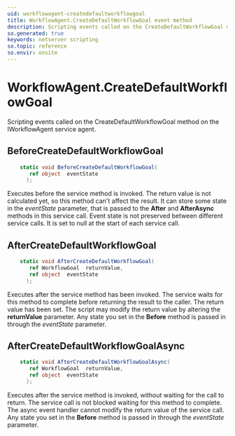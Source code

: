 ```yaml
---
uid: workflowagent-createdefaultworkflowgoal
title: WorkflowAgent.CreateDefaultWorkflowGoal event method
description: Scripting events called on the CreateDefaultWorkflowGoal method on the WorkflowAgent service agent.
so.generated: true
keywords: netserver scripting
so.topic: reference
so.envir: onsite
---
```

# WorkflowAgent.CreateDefaultWorkflowGoal

Scripting events called on the <see cref='M:IWorkflowAgent.CreateDefaultWorkflowGoal'>CreateDefaultWorkflowGoal</see> method on the <see cref='IWorkflowAgent'>IWorkflowAgent</see>  service agent.

## BeforeCreateDefaultWorkflowGoal
```cs
    static void BeforeCreateDefaultWorkflowGoal(
       ref object  eventState
      );
```
Executes before the service method is invoked.
The return value is not calculated yet, so this method can't affect the result.
It can store some state in the *eventState* parameter, that is passed to the **After** and **AfterAsync** methods in this service call.
Event state is not preserved between different service calls. It is set to null at the start of each service call.
## AfterCreateDefaultWorkflowGoal
```cs
    static void AfterCreateDefaultWorkflowGoal(
       ref WorkflowGoal  returnValue,
       ref object  eventState
      );
```
Executes after the service method has been invoked. The service waits for this method to complete before returning the result to the caller.
The return value has been set. The script may modify the return value by altering the **returnValue** parameter.
Any state you set in the **Before** method is passed in through the *eventState* parameter.
## AfterCreateDefaultWorkflowGoalAsync
```cs
    static void AfterCreateDefaultWorkflowGoalAsync(
       ref WorkflowGoal  returnValue,
       ref object  eventState
      );
```
Executes after the service method is invoked, without waiting for the call to return.
The service call is not blocked waiting for this method to complete.
The async event handler cannot modify the return value of the service call.
Any state you set in the **Before** method is passed in through the *eventState* parameter.

